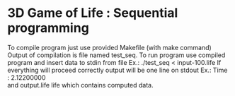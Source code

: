 3D Game of Life : Sequential programming
===============
To compile program just use provided Makefile (with make command)
Output of compilation is file named test_seq.
To run program use compiled program and insert data to stdin from file
Ex.: ./test_seq < input-100.life
If everything will proceed correctly output will be one line on stdout
Ex.: Time : 2.12200000                                                
and output.life life which contains computed data. 

